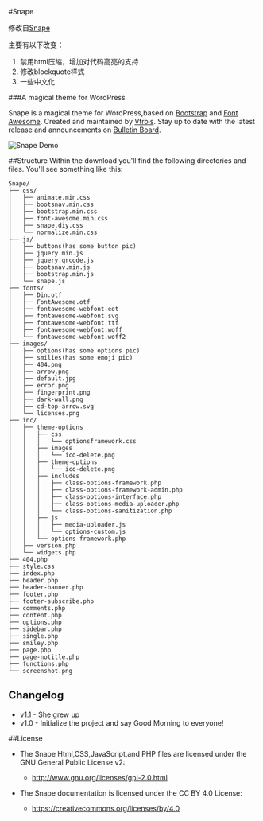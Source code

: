 #Snape

修改自[Snape](https://github.com/Vtrois/Snape)

主要有以下改变：

1. 禁用html压缩，增加对代码高亮的支持
2. 修改blockquote样式
3. 一些中文化






###A magical theme for WordPress

Snape is a magical theme for WordPress,based on [Bootstrap](https://github.com/twbs/bootstrap) and [Font Awesome](https://github.com/FortAwesome/Font-Awesome). Created and maintained by [Vtrois](https://www.vtrois.com). Stay up to date with the latest release and announcements on [Bulletin Board](https://www.vtrois.com/theme-snape.html).

![Snape Demo](https://dn-coding-net-production-pp.qbox.me/4cbfb73a-553d-4e50-9efc-0fc2c623bd78.png) 

##Structure
Within the download you'll find the following directories and files. You'll see something like this:

```
Snape/
├── css/
│   ├── animate.min.css
│   ├── bootsnav.min.css
│   ├── bootstrap.min.css
│   ├── font-awesome.min.css
│   ├── snape.diy.css
│   └── normalize.min.css
├── js/
│   ├── buttons(has some button pic)
│   ├── jquery.min.js
│   ├── jquery.qrcode.js
│   ├── bootsnav.min.js
│   ├── bootstrap.min.js
│   └── snape.js
├── fonts/
│   ├── Din.otf
│   ├── FontAwesome.otf
│   ├── fontawesome-webfont.eot
│   ├── fontawesome-webfont.svg
│   ├── fontawesome-webfont.ttf
│   ├── fontawesome-webfont.woff
│   └── fontawesome-webfont.woff2
├── images/
│   ├── options(has some options pic)
│   ├── smilies(has some emoji pic)
│   ├── 404.png
│   ├── arrow.png
│   ├── default.jpg
│   ├── error.png
│   ├── fingerprint.png
│   ├── dark-wall.png
│   ├── cd-top-arrow.svg
│   └── licenses.png
├── inc/
│   ├── theme-options
│   │   ├── css
│   │   │   └── optionsframework.css
│   │   ├── images
│   │   │   └── ico-delete.png
│   │   ├── theme-options
│   │   │   └── ico-delete.png
│   │   ├── includes
│   │   │   ├── class-options-framework.php
│   │   │   ├── class-options-framework-admin.php
│   │   │   ├── class-options-interface.php
│   │   │   ├── class-options-media-uploader.php
│   │   │   └── class-options-sanitization.php
│   │   ├── js
│   │   │   ├── media-uploader.js
│   │   │   └── options-custom.js
│   │   └── options-framework.php
│   ├── version.php
│   └── widgets.php
├── 404.php
├── style.css
├── index.php
├── header.php
├── header-banner.php
├── footer.php
├── footer-subscribe.php
├── comments.php
├── content.php
├── options.php
├── sidebar.php
├── single.php
├── smiley.php
├── page.php
├── page-notitle.php
├── functions.php
└── screenshot.png
```

## Changelog

- v1.1 - She grew up
- v1.0 - Initialize the project and say Good Morning to everyone!

##License

- The Snape Html,CSS,JavaScript,and PHP files are licensed under the GNU General Public License v2:
  - http://www.gnu.org/licenses/gpl-2.0.html

- The Snape documentation is licensed under the CC BY 4.0 License:
  - https://creativecommons.org/licenses/by/4.0